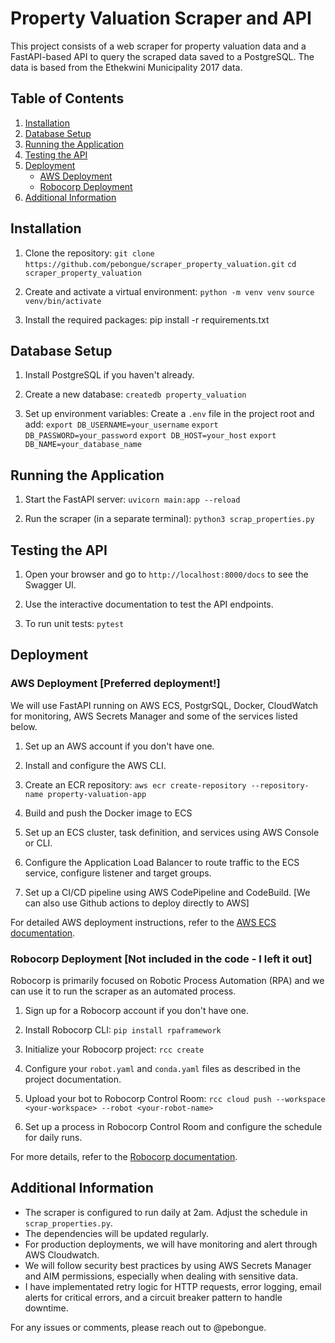 # Property Valuation Scraper and API

This project consists of a web scraper for property valuation data and a FastAPI-based API to query the scraped data saved to a PostgreSQL. The data is based from the Ethekwini Municipality 2017 data.

## Table of Contents

1. [Installation](#installation)
2. [Database Setup](#database-setup)
3. [Running the Application](#running-the-application)
4. [Testing the API](#testing-the-api)
5. [Deployment](#deployment)
   - [AWS Deployment](#aws-deployment)
   - [Robocorp Deployment](#robocorp-deployment)
6. [Additional Information](#additional-information)

## Installation

1. Clone the repository:
`git clone https://github.com/pebongue/scraper_property_valuation.git`
`cd scraper_property_valuation`

2. Create and activate a virtual environment:
`python -m venv venv`
`source venv/bin/activate`

3. Install the required packages: pip install -r requirements.txt

## Database Setup

1. Install PostgreSQL if you haven't already.

2. Create a new database: `createdb property_valuation`

3. Set up environment variables:
Create a `.env` file in the project root and add:
`export DB_USERNAME=your_username`
`export DB_PASSWORD=your_password`
`export DB_HOST=your_host`
`export DB_NAME=your_database_name`

## Running the Application

1. Start the FastAPI server: `uvicorn main:app --reload`

2. Run the scraper (in a separate terminal): `python3 scrap_properties.py`

## Testing the API

1. Open your browser and go to `http://localhost:8000/docs` to see the Swagger UI.

2. Use the interactive documentation to test the API endpoints.

3. To run unit tests: `pytest`

## Deployment

### AWS Deployment [Preferred deployment!]
We will use FastAPI running on AWS ECS, PostgrSQL, Docker, CloudWatch for monitoring, AWS Secrets Manager and some of the services listed below.

1. Set up an AWS account if you don't have one.

2. Install and configure the AWS CLI.

3. Create an ECR repository: `aws ecr create-repository --repository-name property-valuation-app`

4. Build and push the Docker image to ECS

5. Set up an ECS cluster, task definition, and services using AWS Console or CLI.

6. Configure the Application Load Balancer to route traffic to the ECS service, configure listener and target groups.

7. Set up a CI/CD pipeline using AWS CodePipeline and CodeBuild. [We can also use Github actions to deploy directly to AWS]

For detailed AWS deployment instructions, refer to the [AWS ECS documentation](https://docs.aws.amazon.com/AmazonECS/latest/developerguide/Welcome.html).

### Robocorp Deployment [Not included in the code - I left it out]
Robocorp is primarily focused on Robotic Process Automation (RPA) and we can use it to run the scraper as an automated process.

1. Sign up for a Robocorp account if you don't have one.

2. Install Robocorp CLI: `pip install rpaframework`

3. Initialize your Robocorp project: `rcc create`

4. Configure your `robot.yaml` and `conda.yaml` files as described in the project documentation.

5. Upload your bot to Robocorp Control Room: `rcc cloud push --workspace <your-workspace> --robot <your-robot-name>`

6. Set up a process in Robocorp Control Room and configure the schedule for daily runs.

For more details, refer to the [Robocorp documentation](https://robocorp.com/docs/).

## Additional Information

- The scraper is configured to run daily at 2am. Adjust the schedule in `scrap_properties.py`.
- The dependencies will be updated regularly.
- For production deployments, we will have monitoring and alert through AWS Cloudwatch.
- We will follow security best practices by using AWS Secrets Manager and AIM permissions, especially when dealing with sensitive data.
- I have implementated retry logic for HTTP requests, error logging, email alerts for critical errors, and a circuit breaker pattern to handle downtime.

For any issues or comments, please reach out to @pebongue.